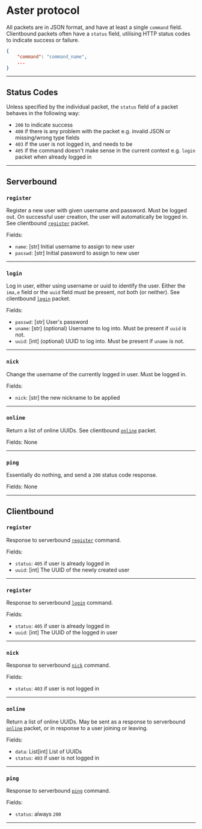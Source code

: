 # Aster protocol
All packets are in JSON format, and have at least a single `command` field. Clientbound packets often have a `status` field, utilising HTTP status codes to indicate success or failure.

```json
{
    "command": "command_name",
    ...
}
```

---

## Status Codes

Unless specified by the individual packet, the `status` field of a packet behaves in the following way:
- `200` to indicate success
- `400` if there is any problem with the packet e.g. invalid JSON or missing/wrong type fields
- `403` if the user is not logged in, and needs to be
- `405` if the command doesn't make sense in the current context e.g. `login` packet when already logged in

---

## Serverbound

### `register`
Register a new user with given username and password. Must be logged out. On successful user creation, the user will automatically be logged in. See clientbound [`register`](#register-1) packet.

Fields:
- `name`: [str] Initial username to assign to new user
- `passwd`: [str] Initial password to assign to new user

---

### `login`
Log in user, either using username or uuid to identify the user. Either the `ima,e` field or the `uuid` field must be present, not both (or neither). See clientbound [`login`](#login-1) packet.

Fields:
- `passwd`: [str] User's password
- `uname`: [str] (optional) Username to log into. Must be present if `uuid` is not.
- `uuid`: [int] (optional) UUID to log into. Must be present if `uname` is not.

---

### `nick`
Change the username of the currently logged in user. Must be logged in.

Fields:
- `nick`: [str] the new nickname to be applied

---

### `online`
Return a list of online UUIDs. See clientbound [`online`](#online-1) packet.

Fields: None

---

### `ping`
Essentially do nothing, and send a `200` status code response.

Fields: None

---

## Clientbound

### `register`
Response to serverbound [`register`](#register) command.

Fields:
- `status`: `405` if user is already logged in
- `uuid`: [int] The UUID of the newly created user

---

### `register`
Response to serverbound [`login`](#login) command.

Fields:
- `status`: `405` if user is already logged in
- `uuid`: [int] The UUID of the logged in user

---

### `nick`
Response to serverbound [`nick`](#nick) command.

Fields:
- `status`: `403` if user is not logged in

---

### `online`
Return a list of online UUIDs. May be sent as a response to serverbound [`online`](#online) packet, or in response to a user joining or leaving.

Fields:
- `data`: List[int] List of UUIDs
- `status`: `403` if user is not logged in

---

### `ping`
Response to serverbound [`ping`](#ping) command.

Fields:
- `status`: always `200`

---
